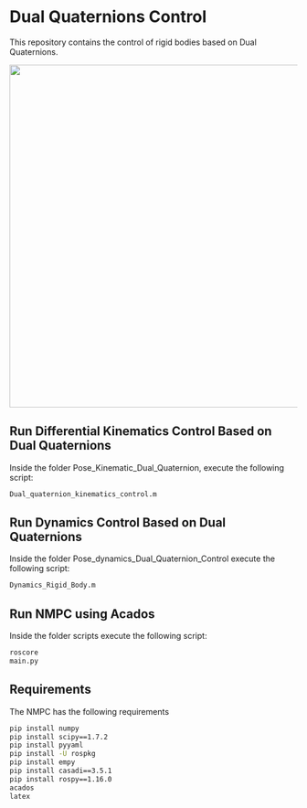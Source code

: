 # Dual Quaternions Control

This repository contains the control of rigid bodies based on Dual Quaternions.
<p float="left">
    <img src="planning.gif" width="600"  />
 </p>

## Run Differential Kinematics Control Based on Dual Quaternions

Inside the folder Pose_Kinematic_Dual_Quaternion, execute the following script:

```bash
Dual_quaternion_kinematics_control.m
```

## Run Dynamics Control Based on Dual Quaternions
Inside the folder Pose_dynamics_Dual_Quaternion_Control execute the following script:
```bash
Dynamics_Rigid_Body.m
```
## Run NMPC using Acados
Inside the folder scripts execute the following script:
```bash
roscore
main.py
```
## Requirements
The NMPC has the following requirements
```bash
pip install numpy
pip install scipy==1.7.2
pip install pyyaml
pip install -U rospkg
pip install empy
pip install casadi==3.5.1
pip install rospy==1.16.0
acados
latex
```
